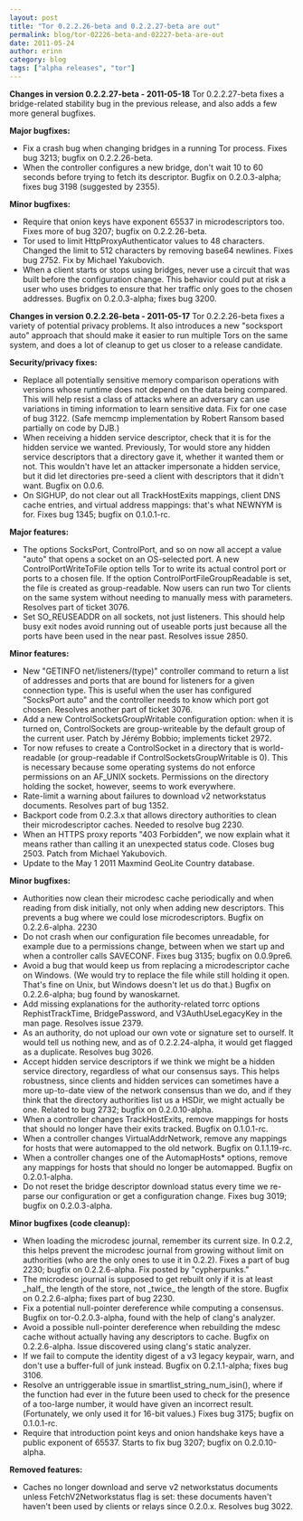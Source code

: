 ```yaml
---
layout: post
title: "Tor 0.2.2.26-beta and 0.2.2.27-beta are out"
permalink: blog/tor-02226-beta-and-02227-beta-are-out
date: 2011-05-24
author: erinn
category: blog
tags: ["alpha releases", "tor"]
---
```


 **Changes in version 0.2.2.27-beta - 2011-05-18**
 Tor 0.2.2.27-beta fixes a bridge-related stability bug in the previous
 release, and also adds a few more general bugfixes.

**Major bugfixes:**

- Fix a crash bug when changing bridges in a running Tor process.
 Fixes bug 3213; bugfix on 0.2.2.26-beta.
- When the controller configures a new bridge, don't wait 10 to 60
 seconds before trying to fetch its descriptor. Bugfix on
 0.2.0.3-alpha; fixes bug 3198 (suggested by 2355).

**Minor bugfixes:**

- Require that onion keys have exponent 65537 in microdescriptors too.
 Fixes more of bug 3207; bugfix on 0.2.2.26-beta.
- Tor used to limit HttpProxyAuthenticator values to 48 characters.
 Changed the limit to 512 characters by removing base64 newlines.
 Fixes bug 2752. Fix by Michael Yakubovich.
- When a client starts or stops using bridges, never use a circuit
 that was built before the configuration change. This behavior could
 put at risk a user who uses bridges to ensure that her traffic
 only goes to the chosen addresses. Bugfix on 0.2.0.3-alpha; fixes
 bug 3200.

**Changes in version 0.2.2.26-beta - 2011-05-17**
 Tor 0.2.2.26-beta fixes a variety of potential privacy problems. It
 also introduces a new "socksport auto" approach that should make it
 easier to run multiple Tors on the same system, and does a lot of
 cleanup to get us closer to a release candidate.

**Security/privacy fixes:**

- Replace all potentially sensitive memory comparison operations
 with versions whose runtime does not depend on the data being
 compared. This will help resist a class of attacks where an
 adversary can use variations in timing information to learn
 sensitive data. Fix for one case of bug 3122. (Safe memcmp
 implementation by Robert Ransom based partially on code by DJB.)
- When receiving a hidden service descriptor, check that it is for
 the hidden service we wanted. Previously, Tor would store any
 hidden service descriptors that a directory gave it, whether it
 wanted them or not. This wouldn't have let an attacker impersonate
 a hidden service, but it did let directories pre-seed a client
 with descriptors that it didn't want. Bugfix on 0.0.6.
- On SIGHUP, do not clear out all TrackHostExits mappings, client
 DNS cache entries, and virtual address mappings: that's what
 NEWNYM is for. Fixes bug 1345; bugfix on 0.1.0.1-rc.

**Major features:**

- The options SocksPort, ControlPort, and so on now all accept a
 value "auto" that opens a socket on an OS-selected port. A
 new ControlPortWriteToFile option tells Tor to write its
 actual control port or ports to a chosen file. If the option
 ControlPortFileGroupReadable is set, the file is created as
 group-readable. Now users can run two Tor clients on the same
 system without needing to manually mess with parameters. Resolves
 part of ticket 3076.
- Set SO\_REUSEADDR on all sockets, not just listeners. This should
 help busy exit nodes avoid running out of useable ports just
 because all the ports have been used in the near past. Resolves
 issue 2850.

**Minor features:**

- New "GETINFO net/listeners/(type)" controller command to return
 a list of addresses and ports that are bound for listeners for a
 given connection type. This is useful when the user has configured
 "SocksPort auto" and the controller needs to know which port got
 chosen. Resolves another part of ticket 3076.
- Add a new ControlSocketsGroupWritable configuration option: when
 it is turned on, ControlSockets are group-writeable by the default
 group of the current user. Patch by Jérémy Bobbio; implements
 ticket 2972.
- Tor now refuses to create a ControlSocket in a directory that is
 world-readable (or group-readable if ControlSocketsGroupWritable
 is 0). This is necessary because some operating systems do not
 enforce permissions on an AF\_UNIX sockets. Permissions on the
 directory holding the socket, however, seems to work everywhere.
- Rate-limit a warning about failures to download v2 networkstatus
 documents. Resolves part of bug 1352.
- Backport code from 0.2.3.x that allows directory authorities to
 clean their microdescriptor caches. Needed to resolve bug 2230.
- When an HTTPS proxy reports "403 Forbidden", we now explain
 what it means rather than calling it an unexpected status code.
 Closes bug 2503. Patch from Michael Yakubovich.
- Update to the May 1 2011 Maxmind GeoLite Country database.

**Minor bugfixes:**

- Authorities now clean their microdesc cache periodically and when
 reading from disk initially, not only when adding new descriptors.
 This prevents a bug where we could lose microdescriptors. Bugfix
 on 0.2.2.6-alpha. 2230
- Do not crash when our configuration file becomes unreadable, for
 example due to a permissions change, between when we start up
 and when a controller calls SAVECONF. Fixes bug 3135; bugfix
 on 0.0.9pre6.
- Avoid a bug that would keep us from replacing a microdescriptor
 cache on Windows. (We would try to replace the file while still
 holding it open. That's fine on Unix, but Windows doesn't let us
 do that.) Bugfix on 0.2.2.6-alpha; bug found by wanoskarnet.
- Add missing explanations for the authority-related torrc options
 RephistTrackTime, BridgePassword, and V3AuthUseLegacyKey in the
 man page. Resolves issue 2379.
- As an authority, do not upload our own vote or signature set to
 ourself. It would tell us nothing new, and as of 0.2.2.24-alpha,
 it would get flagged as a duplicate. Resolves bug 3026.
- Accept hidden service descriptors if we think we might be a hidden
 service directory, regardless of what our consensus says. This
 helps robustness, since clients and hidden services can sometimes
 have a more up-to-date view of the network consensus than we do,
 and if they think that the directory authorities list us a HSDir,
 we might actually be one. Related to bug 2732; bugfix on
 0.2.0.10-alpha.
- When a controller changes TrackHostExits, remove mappings for
 hosts that should no longer have their exits tracked. Bugfix on
 0.1.0.1-rc.
- When a controller changes VirtualAddrNetwork, remove any mappings
 for hosts that were automapped to the old network. Bugfix on
 0.1.1.19-rc.
- When a controller changes one of the AutomapHosts\* options, remove
 any mappings for hosts that should no longer be automapped. Bugfix
 on 0.2.0.1-alpha.
- Do not reset the bridge descriptor download status every time we
 re-parse our configuration or get a configuration change. Fixes
 bug 3019; bugfix on 0.2.0.3-alpha.

**Minor bugfixes (code cleanup):**

- When loading the microdesc journal, remember its current size.
 In 0.2.2, this helps prevent the microdesc journal from growing
 without limit on authorities (who are the only ones to use it in
 0.2.2). Fixes a part of bug 2230; bugfix on 0.2.2.6-alpha.
 Fix posted by "cypherpunks."
- The microdesc journal is supposed to get rebuilt only if it is
 at least \_half\_ the length of the store, not \_twice\_ the length
 of the store. Bugfix on 0.2.2.6-alpha; fixes part of bug 2230.
- Fix a potential null-pointer dereference while computing a
 consensus. Bugfix on tor-0.2.0.3-alpha, found with the help of
 clang's analyzer.
- Avoid a possible null-pointer dereference when rebuilding the mdesc
 cache without actually having any descriptors to cache. Bugfix on
 0.2.2.6-alpha. Issue discovered using clang's static analyzer.
- If we fail to compute the identity digest of a v3 legacy keypair,
 warn, and don't use a buffer-full of junk instead. Bugfix on
 0.2.1.1-alpha; fixes bug 3106.
- Resolve an untriggerable issue in smartlist\_string\_num\_isin(),
 where if the function had ever in the future been used to check
 for the presence of a too-large number, it would have given an
 incorrect result. (Fortunately, we only used it for 16-bit
 values.) Fixes bug 3175; bugfix on 0.1.0.1-rc.
- Require that introduction point keys and onion handshake keys
 have a public exponent of 65537. Starts to fix bug 3207; bugfix
 on 0.2.0.10-alpha.

**Removed features:**

- Caches no longer download and serve v2 networkstatus documents
 unless FetchV2Networkstatus flag is set: these documents haven't
 haven't been used by clients or relays since 0.2.0.x. Resolves
 bug 3022.

